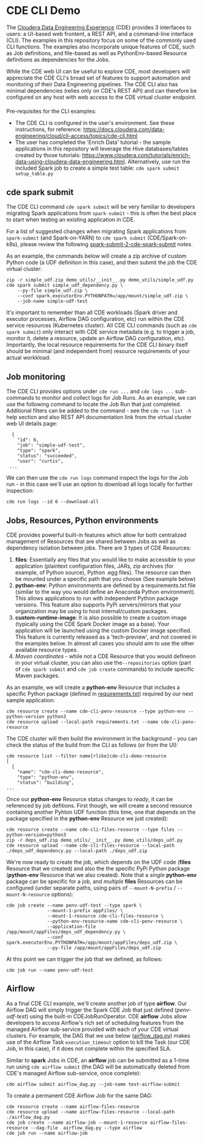 # CDE CLI Demo

The [Cloudera Data Engineering Experience](https://www.cloudera.com/products/data-engineering.html) (CDE) provides 3 interfaces to users:  a UI-based web frontent, a REST API, and a command-line interface (CLI).  The examples in this repository focus on some of the commonly used CLI functions.  The examples also incorporate unique features of CDE, such as Job definitions, and file-based as well as PythonEnv-based Resource definitions as dependencies for the Jobs.

While the CDE web UI can be useful to explore CDE, most developers will appreciate the CDE CLI's broad set of features to support automation and monitoring of their Data Engineering pipelines.  The CDE CLI also has minimal dependencies (relies only on CDE's REST API) and can therefore be configured on any host with web access to the CDE virtual cluster endpoint.

####
Pre-requisites for the CLI examples:
- The CDE CLI is configured in the user's environment.  See these instructions, for reference:  https://docs.cloudera.com/data-engineering/cloud/cli-access/topics/cde-cli.html
- The user has completed the 'Enrich Data' tutorial - the sample applications in this repository will leverage the Hive databases/tables created by those tutorials: https://www.cloudera.com/tutorials/enrich-data-using-cloudera-data-engineering.html.  Alternatively, use run the included Spark job to create a simple test table:  ```cde spark submit setup_table.py```

## cde spark submit
The CDE CLI command ```cde spark submit``` will be very familiar to developers migrating Spark applications from ```spark-submit``` - this is often the best place to start when testing an existing application in CDE.

For a list of suggested changes when migrating Spark applications from `spark-submit` (and Spark-on-YARN) to `cde spark submit` (CDE/Spark-on-k8s), please review the following [spark-submit-2-cde-spark-submit](./spark-submit-2-cde-spark-submit.md) notes.

As an example, the commands below will create a zip archive of custom Python code (a UDF definition in this case), and then submit the job the CDE virtual cluster:
<br/>
```
zip -r simple_udf.zip demo_utils/__init__.py demo_utils/simple_udf.py
cde spark submit simple_udf_dependency.py \
    --py-file simple_udf.zip \
    --conf spark.executorEnv.PYTHONPATH=/app/mount/simple_udf.zip \
    --job-name simple-udf-test
```

It's important to remember than all CDE workloads (Spark driver and executor processes, Airflow DAG configuration, etc) run within the CDE service resources (Kubernetes cluster).  All CDE CLI commands (such as ```cde spark submit```) only interact with CDE service metadata (e.g. to trigger a job, monitor it, delete a resource, update an Airflow DAG configuration, etc).  Importantly, the local resource requirements for the CDE CLI binary itself should be minimal (and independent from) resource requirements of your actual workkload.

## Job monitoring
The CDE CLI provides options under ```cde run ...``` and ```cde logs ...``` sub-commands to monitor and collect logs for Job Runs.  As an example, we can use the following command to locate the Job Run that just completed.  Additional filters can be added to the command - see the ```cde run list -h``` help section and also REST API documentation link from the virtual cluster web UI details page:
<br/>
```cde run list --filter job[rlike]
  {
    "id": 6,
    "job": "simple-udf-test",
    "type": "spark",
    "status": "succeeded",
    "user": "curtis",
 ...
 ```
We can then use the ```cde run logs``` command inspect the logs for the Job run - in this case we'll use an option to download all logs locally for further inspection:
<br/>
```
cde run logs --id 6 --download-all
```

## Jobs, Resources, Python environments
CDE provides powerful built-in features which allow for both centralized management of Resources that are shared between Jobs as well as dependency isolation between jobs.  There are 3 types of CDE Resources:
1. **files**:  Essentially any files that you would like to make accessible to your application (plaintext configuration files, JARs, zip archives (for example, of Python source), Python .egg files).  The resource can then be mounted under a specific path that you choose (See example below)
2. **python-env**:  Python environments are defined by a requirements.txt file (similar to the way you would define an Anaconda Python environment).  This allows applications to run with independent Python package versions.  This feature also supports PyPi servers/mirrors that your organization may be using to host internal/custom packages.
3. **custom-runtime-image**:  It is also possible to create a custom image (typically using the CDE Spark Docker image as a base).  Your application will be launched using the custom Docker image specified.  This feature is currently released as a 'tech-preview', and not covered in the examples below. In almost all cases you should aim to use the other available resource types.
4. _Maven coordinates_ - while not a CDE Resource that you would defineon in your virtual cluster, you can also use the```--repositories``` option (part of ```cde spark submit``` and ```cde job create``` commands) to include specific Maven packages.


As an example, we will create a **python-env** Resource that includes a specific Python package (defined in [requirements.txt](requirements.txt)) required by our next sample application:
```
cde resource create --name cde-cli-penv-resource --type python-env --python-version python3
cde resource upload --local-path requirements.txt --name cde-cli-penv-resource
```
The CDE cluster will then build the environment in the background - you can check the status of the build from the CLI as follows (or from the UI):
```
cde resource list --filter name[rlike]cde-cli-demo-resource
[
  {
    "name": "cde-cli-demo-resource",
    "type": "python-env",
    "status": "building",
...
```
Once our **python-env** Resource status changes to _ready_, it can be referenced by job defitions.
First though, we will create a second resource containing another Pyhton UDF function (this time, one that depends on the package specified in the **python-env** Resource we just created):
```
cde resource create --name cde-cli-files-resource --type files --python-version=python3
zip -r deps_udf.zip demo_utils/__init__.py demo_utils/deps_udf.py
cde resource upload --name cde-cli-files-resource --local-path ./deps_udf_dependency.py --local-path ./deps_udf.zip
```
We're now ready to create the job, which depends on the UDF code (**files** Resource that we created) and also the the specific PyPi Python package (**python-env** Resource that we also created).  Note that a _single_ **python-env** package can be specific for a job, and _multiple_ **files** Resources can be configured (under separate paths, using pairs of ```--mount-N-prefix``` / ```--mount-N-resource``` options):
```
cde job create --name penv-udf-test --type spark \
               --mount-1-prefix appFiles/ \
               --mount-1-resource cde-cli-files-resource \
               --python-env-resource-name cde-cli-penv-resource \
               --application-file /app/mount/appFiles/deps_udf_dependency.py \
               --conf spark.executorEnv.PYTHONPATH=/app/mount/appFiles/deps_udf.zip \
               --py-file /app/mount/appFiles/deps_udf.zip
```
At this point we can trigger the job that we defined, as follows:
```
cde job run --name penv-udf-test
```

## Airflow
As a final CDE CLI example, we'll create another job of type **airflow**.  Our Airflow DAG will simply trigger the Spark CDE Job that just defined (_penv-udf-test_) using the built-in CDEJobRunOperator.  CDE **airflow** Jobs allow developers to access Airflow's rich set of scheduling features from the managed Airflow sub-service provided with each of your CDE virtual clusters.  For example, the DAG that we use below ([airflow_dag.py](airflow_dag.py)) makes use of the Airflow Task ```execution_timeout``` option to kill the Task (our CDE Job, in this case), if it does not complete within the specified SLA.

Similar to **spark** Jobs in CDE, an **airflow** job can be submitted as a 1-time run using ```cde airflow submit``` (the DAG will be automatically deleted from CDE's managed Airflow sub-service, once complete):
```
cde airflow submit airflow_dag.py --job-name test-airflow-submit

```
To create a permanent CDE Airflow Job for the same DAG:
```
cde resource create --name airflow-files-resource
cde resource upload --name airflow-files-resource --local-path ./airflow_dag.py
cde job create --name airflow-job --mount-1-resource airflow-files-resource --dag-file  airflow_dag.py --type airflow
cde job run --name airflow-job
```

